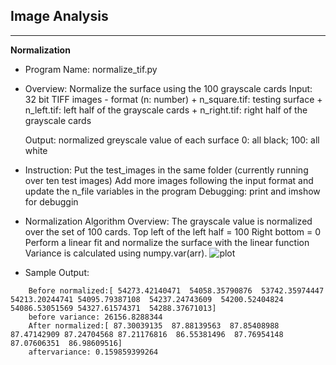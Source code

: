 ## Image Analysis
----------
**Normalization**
 * Program Name: normalize_tif.py
 * Overview:
    Normalize the surface using the 100 grayscale cards
    Input: 32 bit TIFF images
        - format (n: number)
            + n_square.tif: testing surface
            + n_left.tif: left half of the grayscale cards
            + n_right.tif: right half of the grayscale cards
             
    Output: normalized greyscale value of each surface
        0: all black; 100: all white
 * Instruction: 
    Put the test_images in the same folder
    (currently running over ten test images)
    Add more images following the input format and update the n_file variables in the program
    Debugging: print and imshow for debuggin
* Normalization Algorithm Overview:
    The grayscale value is normalized over the set of 100 cards. 
        Top left of the left half = 100 
        Right bottom  = 0
    Perform a linear fit and normalize the surface with the linear function
    Variance is calculated using numpy.var(arr).
    ![plot](Passive-Sampler/normalize_sample_plot.png)
* Sample Output:
```
    Before normalized:[ 54273.42140471  54058.35790876  53742.35974447 54213.20244741 54095.79387108  54237.24743609  54200.52404824 54086.53051569 54327.61574371  54288.37671013]
    before variance: 26156.8288344
    After normalized:[ 87.30039135  87.88139563  87.85408988  87.47142909 87.24704568 87.21176816  86.55381496  87.76954148  87.07606351  86.98609516]
    aftervariance: 0.159859399264
```
